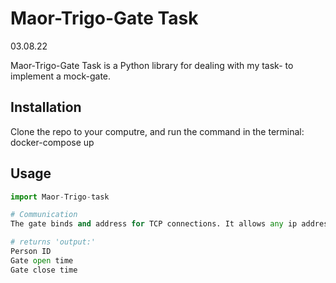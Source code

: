 # Maor-Trigo-Gate Task
03.08.22


Maor-Trigo-Gate Task is a Python library for dealing with my task- to implement a mock-gate.

## Installation
Clone the repo to your computre,
and run the command in the terminal:
docker-compose up


## Usage

```python
import Maor-Trigo-task

# Communication
The gate binds and address for TCP connections. It allows any ip address to connect to it.

# returns 'output:' 
Person ID
Gate open time
Gate close time

```
